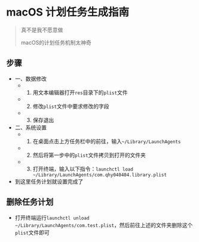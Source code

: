 # macOS 计划任务生成指南
> 真不是我不愿意做
> 
> macOS的计划任务机制太神奇

## 步骤
- 一、数据修改
  - 1. 用文本编辑器打开```res```目录下的```plist```文件
  - 2. 修改```plist```文件中要求修改的字段
  - 3. 保存退出
- 二、系统设置
  - 1. 在桌面点击上方任务栏中的前往，输入```~/Library/LaunchAgents```
  - 2. 然后将第一步中的```plist```文件拷贝到打开的文件夹
  - 3. 打开终端，输入以下指令：```launchctl load ~/Library/LaunchAgents/com.qhy040404.library.plist```
- 到这里任务计划就设置完成了

## 删除任务计划
- 打开终端运行```launchctl unload ~/Library/LaunchAgents/com.test.plist```，然后前往上述的文件夹删除这个```plist```文件即可
